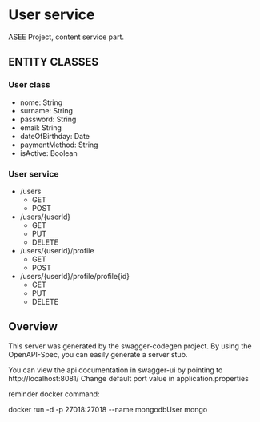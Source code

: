 # User service
ASEE Project, content service part.

## ENTITY CLASSES
### User class
- nome: String
- surname: String
- password: String
- email: String
- dateOfBirthday: Date
- paymentMethod: String
- isActive: Boolean

### User service
- /users
    - GET
    - POST
- /users/{userId}
    - GET
    - PUT
    - DELETE
- /users/{userId}/profile
    - GET
    - POST
- /users/{userId}/profile/profile{id}
  - GET
  - PUT
  - DELETE


## Overview
This server was generated by the swagger-codegen project.
By using the OpenAPI-Spec, you can easily generate a server stub.

You can view the api documentation in swagger-ui by pointing to
http://localhost:8081/ Change default port value in application.properties

reminder docker command:

docker run -d -p 27018:27018 --name mongodbUser mongo